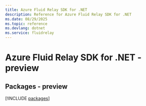 ```yaml
---
title: Azure Fluid Relay SDK for .NET
description: Reference for Azure Fluid Relay SDK for .NET
ms.date: 08/29/2025
ms.topic: reference
ms.devlang: dotnet
ms.service: fluidrelay
---
```

# Azure Fluid Relay SDK for .NET - preview
## Packages - preview
[!INCLUDE [packages](fluid-relay-index.md)]